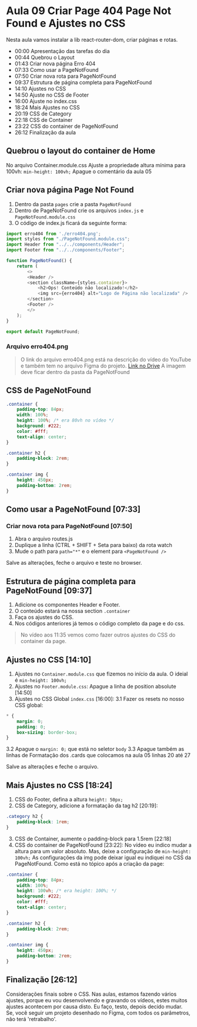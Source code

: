 # Aula 09 Criar Page 404 Page Not Found e Ajustes no CSS

Nesta aula vamos instalar a lib react-router-dom, criar páginas e rotas.

* 00:00 Apresentação das tarefas do dia
* 00:44 Quebrou o Layout
* 01:43 Criar nova página Erro 404
* 07:33 Como usar a PageNotFound
* 07:50 Criar nova rota para PageNotFound
* 09:37 Estrutura de página completa para PageNotFound
* 14:10 Ajustes no CSS
* 14:50 Ajuste no CSS de Footer
* 16:00 Ajuste no index.css
* 18:24 Mais Ajustes no CSS
* 20:19 CSS de Category
* 22:18 CSS de Container
* 23:22 CSS do container de PageNotFound
* 26:12 Finalização da aula

## Quebrou o layout do container de Home

No arquivo Container.module.css
Ajuste a propriedade altura mínima para 100vh:
`min-height: 100vh;`
Apague o comentário da aula 05

## Criar nova página Page Not Found

1. Dentro da pasta `pages` crie a pasta `PageNotFound`
2. Dentro de PageNotFound crie os arquivos `index.js` e `PageNotFound.module.css`
3. O código de index.js ficará da seguinte forma:

~~~javascript
import erro404 from './erro404.png';
import styles from "./PageNotFound.module.css";
import Header from "../../components/Header";
import Footer from "../../components/Footer";

function PageNotFound() {
    return (
        <>
        <Header />
        <section className={styles.container}>
            <h2>Ops! Conteúdo não localizado!</h2>
            <img src={erro404} alt="Logo de Página não localizada" />
        </section>
        <Footer />
        </>
    );
}

export default PageNotFound;

~~~

### Arquivo erro404.png

> O link do arquivo erro404.png está na descrição do vídeo do YouTube e também tem no arquivo Figma do projeto.
> [Link no Drive](https://drive.google.com/file/d/1iBLhO8zIhpWm2EIbC6D2VA7elowRBkRq/view?usp=sharing)
> A imagem deve ficar dentro da pasta da PageNotFound

## CSS de PageNotFound

~~~css
.container {
    padding-top: 84px;
    width: 100%;
    height: 100%; /* era 80vh no vídeo */
    background: #222;
    color: #fff;
    text-align: center;
}

.container h2 {
    padding-block: 2rem;
}

.container img {
    height: 450px;
    padding-bottom: 2rem;
}

~~~

## Como usar a PageNotFound [07:33]

### Criar nova rota para PageNotFound [07:50]

1. Abra o arquivo routes.js
2. Duplique a linha (CTRL + SHIFT + Seta para baixo) da rota watch
3. Mude o path para `path="*"` e o element para `<PageNotFound />`

Salve as alterações, feche o arquivo e teste no browser.

## Estrutura de página completa para PageNotFound [09:37] 

1. Adicione os componentes Header e Footer.
2. O conteúdo estará na nossa section `.container`
3. Faça os ajustes do CSS.
4. Nos códigos anteriores já temos o código completo da page e do css.

> No vídeo aos 11:35 vemos como fazer outros ajustes do CSS do container da page.

## Ajustes no CSS [14:10]

1. Ajustes no `Container.module.css` que fizemos no início da aula. O ideial é `min-height: 100vh;`
2. Ajustes no `Footer.module.css`: Apague a linha de position absolute [14:50]
3. Ajustes no CSS Global `index.css` [16:00]: 
3.1 Fazer os resets no nosso CSS global:
~~~css
* {
    margin: 0;
    padding: 0;
    box-sizing: border-box;
}

~~~
3.2 Apague o `margin: 0;` que está no seletor `body`
3.3 Apague também as linhas de Formatação dos .cards que colocamos na aula 05 linhas 20 até 27

Salve as alterações e feche o arquivo.

## Mais Ajustes no CSS [18:24]

1. CSS do Footer, defina a altura `height: 50px;`
2. CSS de Category, adicione a formatação da tag h2 [20:19]:
~~~css
.category h2 {
    padding-block: 1rem;
}
~~~
3. CSS de Container, aumente o padding-block para 1.5rem [22:18]
4. CSS do container de PageNotFound [23:22]:
No vídeo eu indico mudar a altura para um valor absoluto.
Mas, deixe a configuração de `min-height: 100vh;`
As configurações da img pode deixar igual eu indiquei no CSS da PageNotFound.
Como está no tópico após a criação da page:
~~~css
.container {
    padding-top: 84px;
    width: 100%;
    height: 100vh; /* era height: 100%; */
    background: #222;
    color: #fff;
    text-align: center;
}

.container h2 {
    padding-block: 2rem;
}

.container img {
    height: 450px;
    padding-bottom: 2rem;
}

~~~

## Finalização [26:12]

Considerações finais sobre o CSS. Nas aulas, estamos fazendo vários ajustes, porque eu vou desenvolvendo e gravando os vídeos, estes muitos ajustes acontecem por causa disto. Eu faço, testo, depois decido mudar.
Se, você seguir um projeto desenhado no Figma, com todos os parâmetros, não terá 'retrabalho'.
